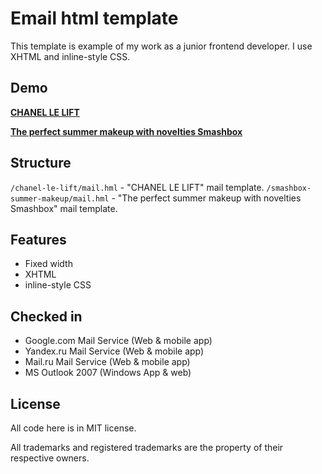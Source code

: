 Email html template
=============
This template is example of my work as a junior frontend developer.
I use XHTML and inline-style CSS.

## Demo
**[CHANEL LE LIFT](http://htmlpreview.github.io/?https://github.com/arthique/mail-rivegauche/blob/master/chanel-le-lift/mail.html)**

**[The perfect summer makeup with novelties Smashbox](http://htmlpreview.github.io/?https://github.com/arthique/mail-rivegauche/blob/master/smashbox-summer-makeup/mail.html)**

## Structure
`/chanel-le-lift/mail.hml` - "CHANEL LE LIFT" mail template.
`/smashbox-summer-makeup/mail.hml` - "The perfect summer makeup with novelties Smashbox" mail template.

## Features
* Fixed width
* XHTML
* inline-style CSS

## Checked in
* Google.com Mail Service (Web & mobile app)
* Yandex.ru Mail Service (Web & mobile app)
* Mail.ru Mail Service (Web & mobile app)
* MS Outlook 2007 (Windows App & web)

## License
All code here is in MIT license.

All trademarks and registered trademarks are the property of their respective owners.